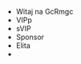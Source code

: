 - Witaj na GcRmgc
- VIPp
- sVIP
- Sponsor
- Elita
-


<!---
GcRmgc/GcRmgc is a ✨ special ✨ repository because its `README.md` (this file) appears on your GitHub profile.
You can click the Preview link to take a look at your changes.
--->
